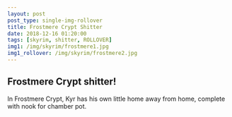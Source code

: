 ```yaml
---
layout: post
post_type: single-img-rollover
title: Frostmere Crypt Shitter
date: 2018-12-16 01:20:00
tags: [skyrim, shitter, ROLLOVER]
img1: /img/skyrim/frostmere1.jpg
img1_rollover: /img/skyrim/frostmere2.jpg
---
```

## Frostmere Crypt shitter!

In Frostmere Crypt, Kyr has his own little home away from home, complete with nook for chamber pot.
